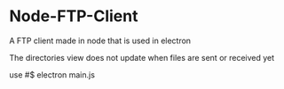 # Node-FTP-Client
A FTP client made in node that is used in electron

The directories view does not update when files are sent or received yet


use #$ electron main.js
